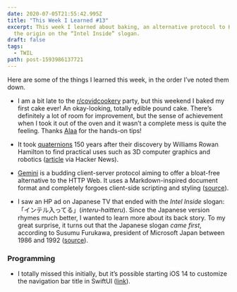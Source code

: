 ```yaml
---
date: 2020-07-05T21:55:42.995Z
title: "This Week I Learned #13"
excerpt: This week I learned about baking, an alternative protocol to HTTP, and
  the origin on the “Intel Inside” slogan.
draft: false
tags:
  - TWIL
path: post-1593986137721
---
```

Here are some of the things I learned this week, in the order I’ve noted them down.

* I am a bit late to the [r/covidcookery](https://www.reddit.com/r/covidcookery/) party, but this weekend I baked my first cake ever! An okay-looking, totally edible pound cake. There’s definitely a lot of room for improvement, but the sense of achievement when I took it out of the oven and it wasn’t a complete mess is quite the feeling. Thanks [Alaa](https://twitter.com/aldn00) for the hands-on tips!

* It took [quaternions](https://en.wikipedia.org/wiki/Quaternion) 150 years after their discovery by Williams Rowan Hamilton to find practical uses such as 3D computer graphics and robotics ([article](https://www.nature.com/articles/475166a) via Hacker News).

* [Gemini](https://gemini.circumlunar.space/) is a budding client-server protocol aiming to offer a bloat-free alternative to the HTTP Web. It uses a Markdown-inspired document format and completely forgoes client-side scripting and styling ([source](https://toffelblog.xyz/blog/gemini-overview/)).

* I saw an HP ad on Japanese TV that ended with the _Intel Inside_ slogan:「インテル入ってる」(_interu-haitteru_). Since the Japanese version rhymes much better, I wanted to learn more about its back story. To my great surprise, it turns out that the Japanese slogan _came first_, according to Susumu Furukawa, president of Microsoft Japan between 1986 and 1992 ([source](https://dic.nicovideo.jp/a/%E3%82%A4%E3%83%B3%E3%83%86%E3%83%AB%E5%85%A5%E3%81%A3%E3%81%A6%E3%82%8B)).

### Programming

* I totally missed this initially, but it’s possible starting iOS 14 to customize the navigation bar title in SwiftUI ([link](https://sarunw.com/posts/custom-navigation-bar-title-view-in-swiftui/)).
